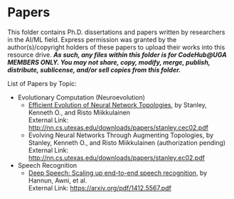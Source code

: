 # Papers

This folder contains Ph.D. dissertations and papers written by researchers in the AI/ML field. Express permission was granted by the author(s)/copyright holders of these papers to upload their works into this resource drive. <b><i>As such, any files within this folder is for CodeHub@UGA MEMBERS ONLY. You may not share, copy, modify, merge, publish, distribute, sublicense, and/or sell copies from this folder.</i></b>

List of Papers by Topic:

- Evolutionary Computation (Neuroevolution)
  * [Efficient Evolution of Neural Network Topologies][EENNT], by Stanley, Kenneth O., and Risto Miikkulainen<br>
  External Link: http://nn.cs.utexas.edu/downloads/papers/stanley.cec02.pdf
  * Evolving Neural Networks Through Augmenting Topologies, by Stanley, Kenneth O., and Risto Miikkulainen (authorization pending)<br>
  External Link: http://nn.cs.utexas.edu/downloads/papers/stanley.ec02.pdf
- Speech Recognition
  * [Deep Speech: Scaling up end-to-end speech recognition][DSSUETESR], by Hannun, Awni, et al. <br>
  External Link: https://arxiv.org/pdf/1412.5567.pdf
  
[EENNT]: https://github.com/CodeHub-UGA/Concepts/blob/main/MachineLearning%7CAI/Papers/Efficient%20Evolution%20of%20Neural%20Network%20Topologies.pdf
[DSSUETESR]: https://github.com/CodeHub-UGA/Concepts/blob/main/MachineLearning%7CAI/Papers/Deep%20Speech%20Scaling%20up%20end-to-end%20speech%20recognition.pdf
